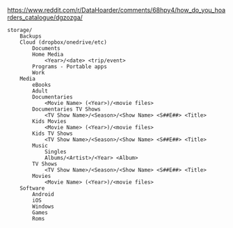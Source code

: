 https://www.reddit.com/r/DataHoarder/comments/68hpy4/how_do_you_hoarders_catalogue/dgzozga/

    storage/
        Backups
        Cloud (dropbox/onedrive/etc)
            Documents
            Home Media
                <Year>/<date> <trip/event>
            Programs - Portable apps
            Work
        Media
            eBooks
            Adult
            Documentaries
                <Movie Name> (<Year>)/<movie files>
            Documentaries TV Shows
                <TV Show Name>/<Season>/<Show Name> <S##E##> <Title>
            Kids Movies
                <Movie Name> (<Year>)/<movie files>
            Kids TV Shows
                <TV Show Name>/<Season>/<Show Name> <S##E##> <Title>
            Music
                Singles
                Albums/<Artist>/<Year> <Album>
            TV Shows
                <TV Show Name>/<Season>/<Show Name> <S##E##> <Title>
            Movies
                <Movie Name> (<Year>)/<movie files>
        Software
            Android
            iOS
            Windows
            Games
            Roms

